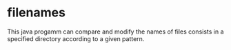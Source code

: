 filenames
=========

This java progamm can compare and modify the names of files consists in a specified directory according to a given pattern. 
